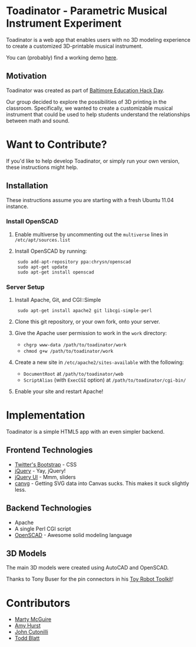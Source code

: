 Toadinator - Parametric Musical Instrument Experiment
=====================================================

Toadinator is a web app that enables users with no 3D modeling experience to
create a customized 3D-printable musical instrument.

You can (probably) find a working demo [here](http://toadinator.schmarty.net/).

Motivation
----------

Toadinator was created as part of [Baltimore Education Hack Day](http://educationhackday.org/).

Our group decided to explore the possibilities of 3D printing in the classroom.
Specifically, we wanted to create a customizable musical instrument that could
be used to help students understand the relationships between math and sound.

Want to Contribute?
===================

If you'd like to help develop Toadinator, or simply run your own version,
these instructions might help.

Installation
------------

These instructions assume you are starting with a fresh Ubuntu 11.04 instance.

### Install OpenSCAD

1. Enable multiverse by uncommenting out the `multiverse` lines in `/etc/apt/sources.list`
2. Install OpenSCAD by running:

		sudo add-apt-repository ppa:chrysn/openscad
		sudo apt-get update
		sudo apt-get install openscad

### Server Setup

1. Install Apache, Git, and CGI::Simple

		sudo apt-get install apache2 git libcgi-simple-perl

2. Clone this git repository, or your own fork, onto your server.
3. Give the Apache user permission to work in the `work` directory:
	* `chgrp www-data /path/to/toadinator/work`
	* `chmod g+w /path/to/toadinator/work`
4. Create a new site in `/etc/apache2/sites-available` with the following:
	* `DocumentRoot` at `/path/to/toadinator/web`
	* `ScriptAlias` (with `ExecCGI` option) at `/path/to/toadinator/cgi-bin/`
5. Enable your site and restart Apache!

Implementation
==============

Toadinator is a simple HTML5 app with an even simpler backend.

Frontend Technologies
---------------------

* [Twitter's Bootstrap](http://twitter.github.com/bootstrap/) - CSS
* [jQuery](http://jquery.com/) - Yay, jQuery!
* [jQuery UI](http://jqueryui.com/) - Mmm, sliders
* [canvg](http://code.google.com/p/canvg/) - Getting SVG data into Canvas sucks. This makes it suck slightly less.

Backend Technologies
--------------------

* Apache
* A single Perl CGI script
* [OpenSCAD](http://openscad.org) - Awesome solid modeling language

3D Models
---------

The main 3D models were created using AutoCAD and OpenSCAD.

Thanks to Tony Buser for the pin connectors in his [Toy Robot Toolkit](http://www.thingiverse.com/thing:11189)!

Contributors
============

* [Marty McGuire](http://github.com/martymcguire/)
* [Amy Hurst](http://www.amyhurst.com/)
* [John Cutonilli](http://baltimorenode.org/)
* [Todd Blatt](http://ttbcad.com/)
